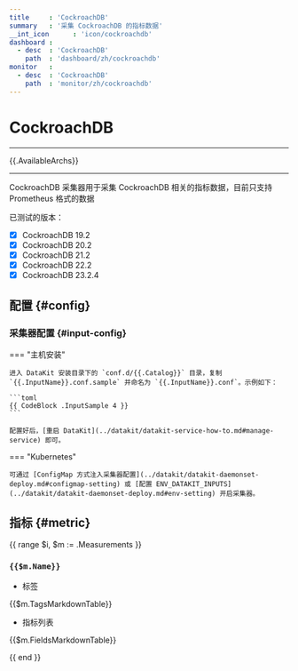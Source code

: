 ```yaml
---
title     : 'CockroachDB'
summary   : '采集 CockroachDB 的指标数据'
__int_icon      : 'icon/cockroachdb'
dashboard :
  - desc  : 'CockroachDB'
    path  : 'dashboard/zh/cockroachdb'
monitor   :
  - desc  : 'CockroachDB'
    path  : 'monitor/zh/cockroachdb'
---
```


<!-- markdownlint-disable MD025 -->
# CockroachDB
<!-- markdownlint-enable -->
---

{{.AvailableArchs}}

---

CockroachDB 采集器用于采集 CockroachDB 相关的指标数据，目前只支持 Prometheus 格式的数据

已测试的版本：

- [x] CockroachDB 19.2
- [x] CockroachDB 20.2
- [x] CockroachDB 21.2
- [x] CockroachDB 22.2
- [x] CockroachDB 23.2.4

## 配置 {#config}

### 采集器配置 {#input-config}

<!-- markdownlint-disable MD046 -->
=== "主机安装"

    进入 DataKit 安装目录下的 `conf.d/{{.Catalog}}` 目录，复制 `{{.InputName}}.conf.sample` 并命名为 `{{.InputName}}.conf`。示例如下：
    
    ```toml
    {{ CodeBlock .InputSample 4 }}
    ```

    配置好后，[重启 DataKit](../datakit/datakit-service-how-to.md#manage-service) 即可。

=== "Kubernetes"

    可通过 [ConfigMap 方式注入采集器配置](../datakit/datakit-daemonset-deploy.md#configmap-setting) 或 [配置 ENV_DATAKIT_INPUTS](../datakit/datakit-daemonset-deploy.md#env-setting) 开启采集器。

<!-- markdownlint-enable -->

## 指标 {#metric}

{{ range $i, $m := .Measurements }}

### `{{$m.Name}}`

- 标签

{{$m.TagsMarkdownTable}}

- 指标列表

{{$m.FieldsMarkdownTable}}

{{ end }}
